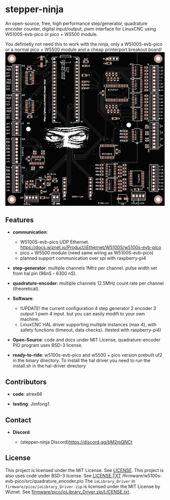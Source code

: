 # stepper-ninja

An open-source, free, high performance step/generator, quadrature encoder counter, digital input/output, pwm interface for LinuxCNC using W5100S-evb-pico or pico + W5500 module.

You definietly not need this to work with the ninja, only a W5100S-evb-pico or a normal pico + W5500 module and a cheap printerport breakout board!
![official breakout board](docs/images/sm_black_top.png)

## Features

- **communication**:

  - W5100S-evb-pico UDP Ethernet. <https://docs.wiznet.io/Product/iEthernet/W5100S/w5100s-evb-pico>
  - pico + W5500 module (need same wiring as W5100S-evb-pico)
  - planned support communication over spi with raspberry-pi4

- **step-generator**: multiple channels 1Mhz per channel. pulse width set from hal pin (96nS - 6300 nS).

- **quadrature-encoder**: multiple channels 12.5MHz count rate per channel (theoretical).

- **Software**:
  - !UPDATE! the current configuration 4 step generator 2 encoder 3 output 1 pwm 4 input. but you can easily modifi to your own machine.
  - LinuxCNC HAL driver supporting multiple instances (max 4), with safety functions (timeout, data checks). (tested with raspberry-pi4)

- **Open-Source**: code and docs under MIT License, quadrature-encoder PIO program uses BSD-3 license.

- **ready-to-ride**: w5100s-evb-pico and w5500 + pico version prebuilt uf2 in the binary directory. To install the hal driver you need to run the install.sh in the hal-driver directory

## Contributors

- **code**: atrex66

- **testing**: Jimfong1

## Contact

- **Discord**:

  - (stepper-ninja Discord)<https://discord.gg/bM2mQNCt>

## License

This project is licensed under the MIT License. See [LICENSE](LICENSE).
This project is also uses code under BSD-3 license. See [LICENSE.TXT](LICENSE.TXT) /firmware/w5100s-evb-pico/src/quadrature_encoder.pio
The `ioLibrary_Driver` in `firmware/pico/ioLibrary_Driver.zip` is licensed under the MIT License by Wiznet. See [firmware/pico/ioLibrary_Driver.zip/LICENSE.txt](firmware/pico/ioLibrary_Driver.zip/LICENSE.txt).
